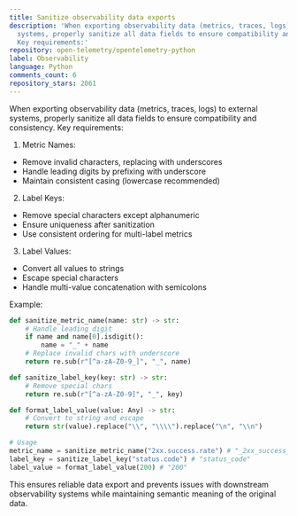 ```yaml
---
title: Sanitize observability data exports
description: 'When exporting observability data (metrics, traces, logs) to external
  systems, properly sanitize all data fields to ensure compatibility and consistency.
  Key requirements:'
repository: open-telemetry/opentelemetry-python
label: Observability
language: Python
comments_count: 6
repository_stars: 2061
---
```


When exporting observability data (metrics, traces, logs) to external systems, properly sanitize all data fields to ensure compatibility and consistency. Key requirements:

1. Metric Names:
- Remove invalid characters, replacing with underscores
- Handle leading digits by prefixing with underscore
- Maintain consistent casing (lowercase recommended)

2. Label Keys:
- Remove special characters except alphanumeric
- Ensure uniqueness after sanitization
- Use consistent ordering for multi-label metrics

3. Label Values:
- Convert all values to strings
- Escape special characters
- Handle multi-value concatenation with semicolons

Example:

```python
def sanitize_metric_name(name: str) -> str:
    # Handle leading digit
    if name and name[0].isdigit():
        name = "_" + name
    # Replace invalid chars with underscore
    return re.sub(r"[^a-zA-Z0-9_]", "_", name)

def sanitize_label_key(key: str) -> str:
    # Remove special chars
    return re.sub(r"[^a-zA-Z0-9]", "_", key)

def format_label_value(value: Any) -> str:
    # Convert to string and escape
    return str(value).replace("\\", "\\\\").replace("\n", "\\n")

# Usage
metric_name = sanitize_metric_name("2xx.success.rate") # "_2xx_success_rate"
label_key = sanitize_label_key("status.code") # "status_code"
label_value = format_label_value(200) # "200"
```

This ensures reliable data export and prevents issues with downstream observability systems while maintaining semantic meaning of the original data.